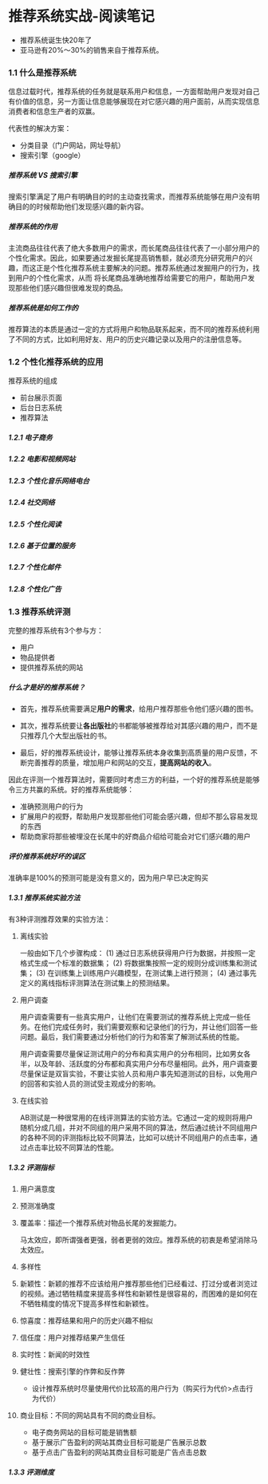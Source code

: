 # 推荐系统实战-阅读笔记

- 推荐系统诞生快20年了
- 亚马逊有20%～30%的销售来自于推荐系统。

### 1.1 什么是推荐系统

信息过载时代，推荐系统的任务就是联系用户和信息，一方面帮助用户发现对自己有价值的信息，另一方面让信息能够展现在对它感兴趣的用户面前，从而实现信息消费者和信息生产者的双赢。

代表性的解决方案：

- 分类目录（门户网站，网址导航）
- 搜索引擎（google）

##### 推荐系统 VS 搜索引擎

搜索引擎满足了用户有明确目的时的主动查找需求，而推荐系统能够在用户没有明确目的的时候帮助他们发现感兴趣的新内容。

##### 推荐系统的作用

主流商品往往代表了绝大多数用户的需求，而长尾商品往往代表了一小部分用户的个性化需求。因此，如果要通过发掘长尾提高销售额，就必须充分研究用户的兴趣，而这正是个性化推荐系统主要解决的问题。推荐系统通过发掘用户的行为，找到用户的个性化需求，从而
将长尾商品准确地推荐给需要它的用户，帮助用户发现那些他们感兴趣但很难发现的商品。

##### 推荐系统是如何工作的

推荐算法的本质是通过一定的方式将用户和物品联系起来，而不同的推荐系统利用了不同的方式，比如利用好友、用户的历史兴趣记录以及用户的注册信息等。



### 1.2 个性化推荐系统的应用

推荐系统的组成

- 前台展示页面
- 后台日志系统
- 推荐算法

##### 1.2.1 电子商务

##### 1.2.2 电影和视频网站

##### 1.2.3 个性化音乐网络电台

##### 1.2.4 社交网络

##### 1.2.5 个性化阅读

##### 1.2.6 基于位置的服务

##### 1.2.7 个性化邮件

##### 1.2.8 个性化广告



### 1.3 推荐系统评测

完整的推荐系统有3个参与方：

- 用户
- 物品提供者
- 提供推荐系统的网站

##### 什么才是好的推荐系统？

- 首先，推荐系统需要满足**用户的需求**，给用户推荐那些令他们感兴趣的图书。

- 其次，推荐系统要让**各出版社**的书都能够被推荐给对其感兴趣的用户，而不是只推荐几个大型出版社的书。

- 最后，好的推荐系统设计，能够让推荐系统本身收集到高质量的用户反馈，不断完善推荐的质量，增加用户和网站的交互，**提高网站的收入**。

因此在评测一个推荐算法时，需要同时考虑三方的利益，一个好的推荐系统是能够令三方共赢的系统。好的推荐系统能够：

- 准确预测用户的行为
- 扩展用户的视野，帮助用户发现那些他们可能会感兴趣，但却不那么容易发现的东西
- 帮助商家将那些被埋没在长尾中的好商品介绍给可能会对它们感兴趣的用户

##### 评价推荐系统好坏的误区

准确率是100%的预测可能是没有意义的，因为用户早已决定购买

##### 1.3.1 推荐系统实验方法

有3种评测推荐效果的实验方法：

1. 离线实验

   一般由如下几个步骤构成：
   (1) 通过日志系统获得用户行为数据，并按照一定格式生成一个标准的数据集；
   (2) 将数据集按照一定的规则分成训练集和测试集；
   (3) 在训练集上训练用户兴趣模型，在测试集上进行预测；
   (4) 通过事先定义的离线指标评测算法在测试集上的预测结果。

2. 用户调查

   用户调查需要有一些真实用户，让他们在需要测试的推荐系统上完成一些任务。在他们完成任务时，我们需要观察和记录他们的行为，并让他们回答一些问题。最后，我们需要通过分析他们的行为和答案了解测试系统的性能。

   用户调查需要尽量保证测试用户的分布和真实用户的分布相同，比如男女各半，以及年龄、活跃度的分布都和真实用户分布尽量相同。此外，用户调查要尽量保证是双盲实验，不要让实验人员和用户事先知道测试的目标，以免用户的回答和实验人员的测试受主观成分的影响。

3. 在线实验

   AB测试是一种很常用的在线评测算法的实验方法。它通过一定的规则将用户随机分成几组，并对不同组的用户采用不同的算法，然后通过统计不同组用户的各种不同的评测指标比较不同算法，比如可以统计不同组用户的点击率，通过点击率比较不同算法的性能。

##### 1.3.2 评测指标

1. 用户满意度

2. 预测准确度

3. 覆盖率：描述一个推荐系统对物品长尾的发掘能力。

   马太效应，即所谓强者更强，弱者更弱的效应。推荐系统的初衷是希望消除马太效应。

4. 多样性

5. 新颖性：新颖的推荐不应该给用户推荐那些他们已经看过、打过分或者浏览过的视频。通过牺牲精度来提高多样性和新颖性是很容易的，而困难的是如何在不牺牲精度的情况下提高多样性和新颖性。

6. 惊喜度：推荐结果和用户的历史兴趣不相似

7. 信任度：用户对推荐结果产生信任

8. 实时性：新闻的时效性

9. 健壮性：搜索引擎的作弊和反作弊

   - 设计推荐系统时尽量使用代价比较高的用户行为（购买行为代价>点击行为代价）

10. 商业目标：不同的网站具有不同的商业目标。

    - 电子商务网站的目标可能是销售额
    - 基于展示广告盈利的网站其商业目标可能是广告展示总数
    - 基于点击广告盈利的网站其商业目标可能是广告点击总数

##### 1.3.3 评测维度
